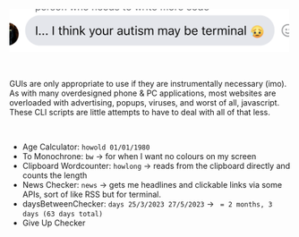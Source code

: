 <img style="width:500px" src="./pic2.png" /></a>

  <br>

GUIs are only appropriate to use if they are instrumentally necessary (imo). As with many overdesigned phone & PC applications, most websites are overloaded with advertising, popups, viruses, and worst of all, javascript. These CLI scripts are little attempts to have to deal with all of that less.  

  <br>

- Age Calculator: `howold 01/01/1980` 
- To Monochrone: `bw` → for when I want no colours on my screen 
- Clipboard Wordcounter: `howlong` → reads from the clipboard directly and counts the length 
- News Checker: `news` → gets me headlines and clickable links via some APIs, sort of like RSS but for terminal.
- daysBetweenChecker: `days 25/3/2023 27/5/2023` -> ` = 2 months, 3 days (63 days total)`
- Give Up Checker




